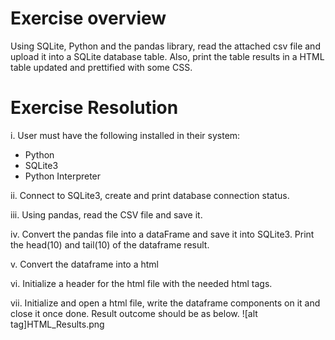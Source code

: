# Exercise overview
Using SQLite, Python and the pandas library, read the attached csv file and upload it into a SQLite database table. Also, print the table results in a HTML table updated and prettified with some CSS. 


# Exercise Resolution
i. User must have the following installed in their system: 
  - Python
  - SQLite3
  - Python Interpreter
  
ii. Connect to SQLite3, create and print database connection status.

iii. Using pandas, read the CSV file and save it.

iv. Convert the pandas file into a dataFrame and save it into SQLite3. Print the head(10) and tail(10) of the dataframe result. 

v. Convert the dataframe into a html

vi. Initialize a header for the html file with the needed html tags.

vii. Initialize and open a html file, write the dataframe components on it and close it once done. Result outcome should be as below.
![alt tag]HTML_Results.png
